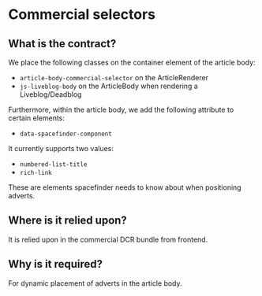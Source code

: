 # Commercial selectors

## What is the contract?

We place the following classes on the container element of the article body:

-   `article-body-commercial-selector` on the ArticleRenderer
-   `js-liveblog-body` on the ArticleBody when rendering a Liveblog/Deadblog

Furthermore, within the article body, we add the following attribute to certain elements:

- `data-spacefinder-component`

It currently supports two values:

- `numbered-list-title`
- `rich-link`

These are elements spacefinder needs to know about when positioning adverts.

## Where is it relied upon?

It is relied upon in the commercial DCR bundle from frontend.

## Why is it required?

For dynamic placement of adverts in the article body.
